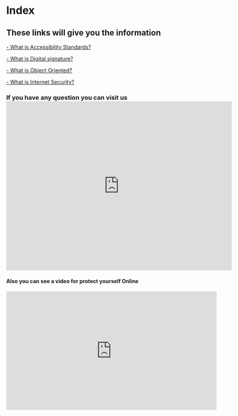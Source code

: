 <html>
  <head>
    <meta charset="utf 8">
    <title>Index</title>
    
  </head>
  <body>
  <h1> Index</h1>
  <h2> These links will give you the information</h2>
  <a href="Accessibility-Standards.html" > - What is Accessibility Standards? </a>
 
  <a href="Digital-Signature.html" > - What is Digital signature? </a> 
 
  <a href="Object Oriented.html" > - What is Object Oriented? </a>
 
 
  <a href="Internet Security" > - What is Internet Security? </a>
 
 <h3> If you have any question you can visit us
 
 <iframe src="https://www.google.com/maps/embed?pb=!1m18!1m12!1m3!1d3144.1588778595365!2d-1.1248993847175421!3d37.99675447971962!2m3!1f0!2f0!3f0!3m2!1i1024!2i768!4f13.1!3m3!1m2!1s0xd63823dc8313c85%3A0xe767e46003a0fa0f!2sIES%20La%20Flota!5e0!3m2!1ses!2ses!4v1619631237670!5m2!1ses!2ses" width="600" height="450" style="border:0;" allowfullscreen="" loading="lazy"></iframe>
 
 <h4> Also you can see a video for protect yourself Online
  
 
 
 <h5>  <iframe width="560" height="315" src="https://www.youtube.com/embed/-ni_PWxrsNo" title="YouTube video player" frameborder="0" allow="accelerometer; autoplay; clipboard-write; encrypted-media; gyroscope; picture-in-picture" allowfullscreen></iframe>
 
 





</body>
</html>
    
  
    
